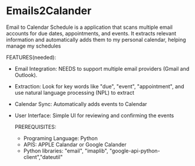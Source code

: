 # Emails2Calander
Email to Calendar Schedule is a application that scans multiple email accounts for due dates, appointments, and events. It extracts relevant information and automatically adds them to my personal calendar, helping manage my schedules

FEATURES(needed): 
- Email Integration: NEEDS to support multiple email providers (Gmail and Outlook).
- Extraction: Look for key words like "due", "event", "appointment", and use natural language processing (NPL) to extract
- Calendar Sync: Automatically adds events to Calendar
- User Interface: Simple UI for reviewing and confirming the events

  PREREQUISITES:
  - Programing Language: Python
  - APIS: APPLE Calandar or Google Calander
  - Python libraries: "email", "imaplib", "google-api-python-client","dateutil"
